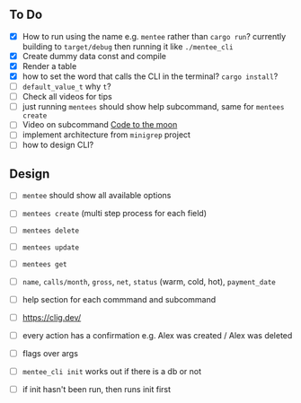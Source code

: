 ## To Do
- [x] How to run using the name e.g. `mentee` rather than `cargo run`? currently building to `target/debug` then running it like `./mentee_cli`
- [x] Create dummy data const and compile
- [x] Render a table
- [x] how to set the word that calls the CLI in the terminal? `cargo install`?
- [ ] `default_value_t` why `t`?
- [ ] Check all videos for tips
- [ ] just running `mentees` should show help subcommand, same for `mentees create`
- [ ] Video on subcommand [Code to the moon](https://youtu.be/fD9ptABVQbI?si=YrIbd2tBDegxCSLd)
- [ ] implement architecture from `minigrep` project
- [ ] how to design CLI?

## Design
- [ ] `mentee` should show all available options
- [ ] `mentees create` (multi step process for each field)
- [ ] `mentees delete`
- [ ] `mentees update`
- [ ] `mentees get`
- [ ] `name`, `calls/month`, `gross`, `net`, `status` (warm, cold, hot), `payment_date`
- [ ] help section for each commmand and subcommand
- [ ] https://clig.dev/
- [ ] every action has a confirmation e.g. Alex was created / Alex was deleted
- [ ] flags over args
- [ ] `mentee_cli init` works out if there is a db or not
- [ ] if init hasn't been run, then runs init first


